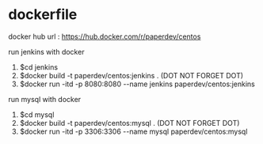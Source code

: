 # dockerfile


docker hub url : https://hub.docker.com/r/paperdev/centos


run jenkins with docker
1. $cd jenkins
2. $docker build -t paperdev/centos:jenkins . (DOT NOT FORGET DOT)
3. $docker run -itd -p 8080:8080 --name jenkins paperdev/centos:jenkins


run mysql with docker
1. $cd mysql
2. $docker build -t paperdev/centos:mysql . (DOT NOT FORGET DOT)
3. $docker run -itd -p 3306:3306 --name mysql paperdev/centos:mysql
